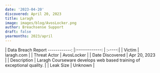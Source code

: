 ```yaml
---
date: '2023-04-20'
discovered: April 20, 2023
title: Laragh
image: images/blog/AvosLocker.png
author: Breachsense Support
draft: false
yearmonths: 2023/april
---
```



| Data Breach Report
------------:     |:-------------:    | :-----:|
| Victim      | laragh.com      | 
| Threat Actor      | AvosLocker      | 
| Date Discovered      | Apr 20, 2023      | 
| Description      | Laragh Courseware develops web based training of exceptional quality.      | 
| Leak Size      | Unknown      | 

